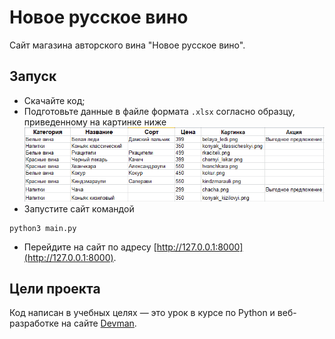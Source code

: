 # Новое русское вино

Сайт магазина авторского вина "Новое русское вино".

## Запуск

- Скачайте код;
- Подготовьте данные в файле формата ```.xlsx``` согласно образцу, приведенному на картинке ниже
![](https://github.com/AlBan52/Elite_wines/blob/main/screenshot/wines_data.png)
- Запустите сайт командой 
```
python3 main.py
```
- Перейдите на сайт по адресу [http://127.0.0.1:8000](http://127.0.0.1:8000).

## Цели проекта

Код написан в учебных целях — это урок в курсе по Python и веб-разработке на сайте [Devman](https://dvmn.org).
